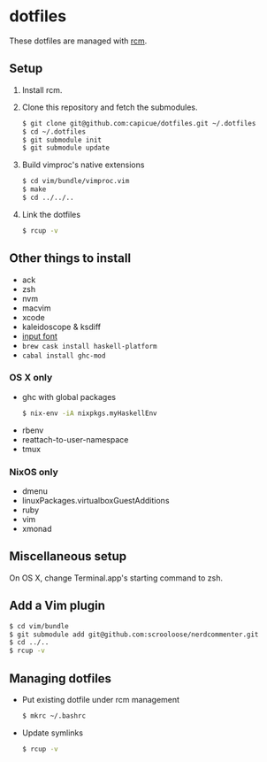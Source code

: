 # dotfiles

These dotfiles are managed with [rcm](https://github.com/thoughtbot/rcm).


## Setup

1. Install rcm.

2. Clone this repository and fetch the submodules.
    ```bash
    $ git clone git@github.com:capicue/dotfiles.git ~/.dotfiles
    $ cd ~/.dotfiles
    $ git submodule init
    $ git submodule update
    ```

3. Build vimproc's native extensions
    ```bash
    $ cd vim/bundle/vimproc.vim
    $ make
    $ cd ../../..
    ```

4. Link the dotfiles
    ```bash
    $ rcup -v
    ```


## Other things to install

- ack
- zsh
- nvm
- macvim
- xcode
- kaleidoscope & ksdiff
- [input font](http://input.fontbureau.com/)
- `brew cask install haskell-platform`
- `cabal install ghc-mod`


### OS X only

- ghc with global packages
    ```bash
    $ nix-env -iA nixpkgs.myHaskellEnv
    ```
- rbenv
- reattach-to-user-namespace
- tmux


### NixOS only

- dmenu
- linuxPackages.virtualboxGuestAdditions
- ruby
- vim
- xmonad


## Miscellaneous setup

On OS X, change Terminal.app's starting command to zsh.


## Add a Vim plugin

```bash
$ cd vim/bundle
$ git submodule add git@github.com:scrooloose/nerdcommenter.git
$ cd ../..
$ rcup -v
```


## Managing dotfiles

- Put existing dotfile under rcm management
    ```bash
    $ mkrc ~/.bashrc
    ```

- Update symlinks
    ```bash
    $ rcup -v
    ```

